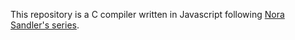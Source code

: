 This repository is a C compiler written in Javascript following [Nora Sandler's
series](https://norasandler.com/2017/11/29/Write-a-Compiler.html).
